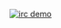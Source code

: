 [![irc demo](https://res.cloudinary.com/marcomontalbano/image/upload/v1736769005/video_to_markdown/images/youtube--_IsRtp2cqQg-c05b58ac6eb4c4700831b2b3070cd403.jpg)](https://youtu.be/_IsRtp2cqQg "irc demo")
